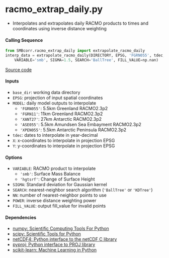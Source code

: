 racmo_extrap_daily.py
=====================

- Interpolates and extrapolates daily RACMO products to times and coordinates using inverse distance weighting

#### Calling Sequence
```python
from SMBcorr.racmo_extrap_daily import extrapolate_racmo_daily
interp_data = extrapolate_racmo_daily(DIRECTORY, EPSG, 'FGRN055', tdec, X, Y,
    VARIABLE='smb', SIGMA=1.5, SEARCH='BallTree', FILL_VALUE=np.nan)
```
[Source code](https://github.com/tsutterley/SMBcorr/blob/master/SMBcorr/racmo_extrap_daily.py)

#### Inputs
- `base_dir`: working data directory
- `EPSG`: projection of input spatial coordinates  
- `MODEL`: daily model outputs to interpolate
    * `'FGRN055'`: 5.5km Greenland RACMO2.3p2
    * `'FGRN11'`: 11km Greenland RACMO2.3p2
    * `'XANT27'`: 27km Antarctic RACMO2.3p2
    * `'ASE055'`: 5.5km Amundsen Sea Embayment RACMO2.3p2
    * `'XPEN055'`: 5.5km Antarctic Peninsula RACMO2.3p2
- `tdec`: dates to interpolate in year-decimal  
- `X`: x-coordinates to interpolate in projection EPSG  
- `Y`: y-coordinates to interpolate in projection EPSG  

#### Options
- `VARIABLE`: RACMO product to interpolate  
    * `'smb'`: Surface Mass Balance  
    * `'hgtsrf'`: Change of Surface Height  
- `SIGMA`: Standard deviation for Gaussian kernel  
- `SEARCH`: nearest-neighbor search algorithm (`'BallTree'` or `'KDTree'`)  
- `NN`: number of nearest-neighbor points to use  
- `POWER`: inverse distance weighting power  
- `FILL_VALUE`: output fill_value for invalid points  

#### Dependencies
- [numpy: Scientific Computing Tools For Python](https://numpy.org)  
- [scipy: Scientific Tools for Python](https://docs.scipy.org/doc//)  
- [netCDF4: Python interface to the netCDF C library](https://unidata.github.io/netcdf4-python/netCDF4/index.html)  
- [pyproj: Python interface to PROJ library](https://pypi.org/project/pyproj/)  
- [scikit-learn: Machine Learning in Python](https://scikit-learn.org/stable/index.html)
